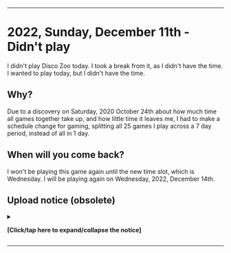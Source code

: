 
***

# 2022, Sunday, December 11th - Didn't play

I didn't play Disco Zoo today. I took a break from it, as I didn't have the time. I wanted to play today, but I didn't have the time.

## Why?

Due to a discovery on Saturday, 2020 October 24th about how much time all games together take up, and how little time it leaves me, I had to make a schedule change for gaming, splitting all 25 games I play across a 7 day period, instead of all in 1 day.

## When will you come back?

I won't be playing this game again until the new time slot, which is Wednesday. I will be playing again on Wednesday, 2022, December 14th.

## Upload notice (obsolete)

<details><summary><p><b>[Click/tap here to expand/collapse the notice]</b></p></summary>

**Section to be removed on 2023, January 1st**

Starting with a decision on 2022, Thursday, July 21st, I will no longer be uploading Git-image part A files to GitHub on a daily/weekly basis. I am making a transition. Images from 2022 July 27th and onward will not be uploaded here.

This decision was reversed on 2022, Wednesday, October 12th. Data began being uploaded again, and as of 2022, Wednesday, October 19th, the repository is back up to date.

</details>

***
